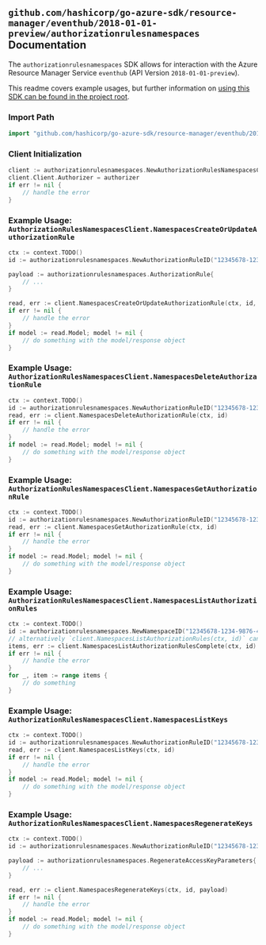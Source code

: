 
## `github.com/hashicorp/go-azure-sdk/resource-manager/eventhub/2018-01-01-preview/authorizationrulesnamespaces` Documentation

The `authorizationrulesnamespaces` SDK allows for interaction with the Azure Resource Manager Service `eventhub` (API Version `2018-01-01-preview`).

This readme covers example usages, but further information on [using this SDK can be found in the project root](https://github.com/hashicorp/go-azure-sdk/tree/main/docs).

### Import Path

```go
import "github.com/hashicorp/go-azure-sdk/resource-manager/eventhub/2018-01-01-preview/authorizationrulesnamespaces"
```


### Client Initialization

```go
client := authorizationrulesnamespaces.NewAuthorizationRulesNamespacesClientWithBaseURI("https://management.azure.com")
client.Client.Authorizer = authorizer
if err != nil {
	// handle the error
}
```


### Example Usage: `AuthorizationRulesNamespacesClient.NamespacesCreateOrUpdateAuthorizationRule`

```go
ctx := context.TODO()
id := authorizationrulesnamespaces.NewAuthorizationRuleID("12345678-1234-9876-4563-123456789012", "example-resource-group", "namespaceValue", "authorizationRuleValue")

payload := authorizationrulesnamespaces.AuthorizationRule{
	// ...
}

read, err := client.NamespacesCreateOrUpdateAuthorizationRule(ctx, id, payload)
if err != nil {
	// handle the error
}
if model := read.Model; model != nil {
	// do something with the model/response object
}
```


### Example Usage: `AuthorizationRulesNamespacesClient.NamespacesDeleteAuthorizationRule`

```go
ctx := context.TODO()
id := authorizationrulesnamespaces.NewAuthorizationRuleID("12345678-1234-9876-4563-123456789012", "example-resource-group", "namespaceValue", "authorizationRuleValue")
read, err := client.NamespacesDeleteAuthorizationRule(ctx, id)
if err != nil {
	// handle the error
}
if model := read.Model; model != nil {
	// do something with the model/response object
}
```


### Example Usage: `AuthorizationRulesNamespacesClient.NamespacesGetAuthorizationRule`

```go
ctx := context.TODO()
id := authorizationrulesnamespaces.NewAuthorizationRuleID("12345678-1234-9876-4563-123456789012", "example-resource-group", "namespaceValue", "authorizationRuleValue")
read, err := client.NamespacesGetAuthorizationRule(ctx, id)
if err != nil {
	// handle the error
}
if model := read.Model; model != nil {
	// do something with the model/response object
}
```


### Example Usage: `AuthorizationRulesNamespacesClient.NamespacesListAuthorizationRules`

```go
ctx := context.TODO()
id := authorizationrulesnamespaces.NewNamespaceID("12345678-1234-9876-4563-123456789012", "example-resource-group", "namespaceValue")
// alternatively `client.NamespacesListAuthorizationRules(ctx, id)` can be used to do batched pagination
items, err := client.NamespacesListAuthorizationRulesComplete(ctx, id)
if err != nil {
	// handle the error
}
for _, item := range items {
	// do something
}
```


### Example Usage: `AuthorizationRulesNamespacesClient.NamespacesListKeys`

```go
ctx := context.TODO()
id := authorizationrulesnamespaces.NewAuthorizationRuleID("12345678-1234-9876-4563-123456789012", "example-resource-group", "namespaceValue", "authorizationRuleValue")
read, err := client.NamespacesListKeys(ctx, id)
if err != nil {
	// handle the error
}
if model := read.Model; model != nil {
	// do something with the model/response object
}
```


### Example Usage: `AuthorizationRulesNamespacesClient.NamespacesRegenerateKeys`

```go
ctx := context.TODO()
id := authorizationrulesnamespaces.NewAuthorizationRuleID("12345678-1234-9876-4563-123456789012", "example-resource-group", "namespaceValue", "authorizationRuleValue")

payload := authorizationrulesnamespaces.RegenerateAccessKeyParameters{
	// ...
}

read, err := client.NamespacesRegenerateKeys(ctx, id, payload)
if err != nil {
	// handle the error
}
if model := read.Model; model != nil {
	// do something with the model/response object
}
```
